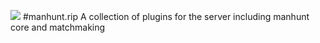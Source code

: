 ![](https://files.jack-chapman.com/manhunt.png)
#manhunt.rip
A collection of plugins for the server including manhunt core and matchmaking